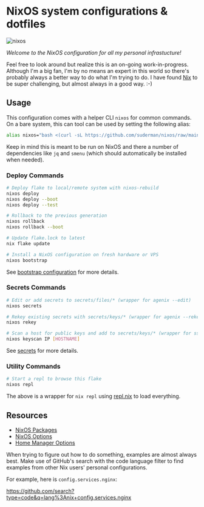 # NixOS system configurations & dotfiles

![nixos](https://socialify.git.ci/suderman/nixos/image?description=1&language=1&name=1&owner=1&pattern=Circuit%20Board&theme=Auto)

*Welcome to the NixOS configuration for all my personal infrastucture!*  

Feel free to look around but realize this is an on-going work-in-progress.
Although I'm a big fan, I'm by no means an expert in this world so there's
probably always a better way to do what I'm trying to do. I have found [Nix](https://nixos.org/)
to be super challenging, but almost always in a good way. :-)

## Usage 

This configuration comes with a helper CLI `nixos` for common commands. On a
bare system, this can tool can be used by setting the following alias:

```bash
alias nixos="bash <(curl -sL https://github.com/suderman/nixos/raw/main/overlays/pkgs/nixos-cli/nixos)"
```

Keep in mind this is meant to be run on NixOS and there a number of
dependencies like `jq` and `smenu` (which should automatically be installed
when needed).

### Deploy Commands

```bash
# Deploy flake to local/remote system with nixos-rebuild
nixos deploy
nixos deploy --boot
nixos deploy --test

# Rollback to the previous generation 
nixos rollback
nixos rollback --boot

# Update flake.lock to latest
nix flake update

# Install a NixOS configuration on fresh hardware or VPS
nixos bootstrap
```

See [bootstrap configuration](https://github.com/suderman/nixos/tree/main/configurations/bootstrap) for more details.

### Secrets Commands

```bash
# Edit or add secrets to secrets/files/* (wrapper for agenix --edit)
nixos secrets

# Rekey existing secrets with secrets/keys/* (wrapper for agenix --rekey)
nixos rekey

# Scan a host for public keys and add to secrets/keys/* (wrapper for ssh-keyscan)
nixos keyscan IP [HOSTNAME]
```

See [secrets](https://github.com/suderman/nixos/tree/main/secrets) for more details.

### Utility Commands

```bash
# Start a repl to browse this flake
nixos repl
```

The above is a wrapper for `nix repl` using [repl.nix](https://github.com/suderman/nixos/blob/main/repl.nix) to load everything. 

## Resources

- [NixOS Packages](https://search.nixos.org/packages)
- [NixOS Options](https://search.nixos.org/options)
- [Home Manager Options](https://mipmip.github.io/home-manager-option-search)

When trying to figure out how to do something, examples are almost always best.
Make use of GitHub's search with the code language filter to find examples from
other Nix users' personal configurations. 

For example, here is `config.services.nginx`:

<https://github.com/search?type=code&q=lang%3Anix+config.services.nginx>

